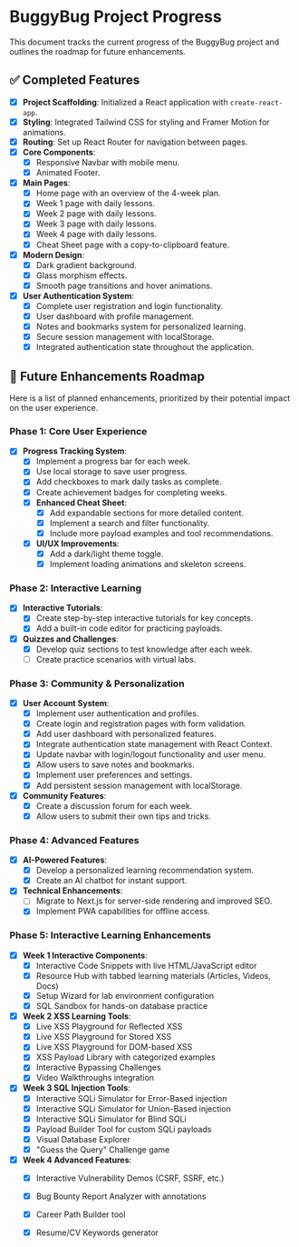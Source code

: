 # BuggyBug Project Progress

This document tracks the current progress of the BuggyBug project and outlines the roadmap for future enhancements.

## ✅ Completed Features

- [x] **Project Scaffolding**: Initialized a React application with `create-react-app`.
- [x] **Styling**: Integrated Tailwind CSS for styling and Framer Motion for animations.
- [x] **Routing**: Set up React Router for navigation between pages.
- [x] **Core Components**:
  - [x] Responsive Navbar with mobile menu.
  - [x] Animated Footer.
- [x] **Main Pages**:
  - [x] Home page with an overview of the 4-week plan.
  - [x] Week 1 page with daily lessons.
  - [x] Week 2 page with daily lessons.
  - [x] Week 3 page with daily lessons.
  - [x] Week 4 page with daily lessons.
  - [x] Cheat Sheet page with a copy-to-clipboard feature.
- [x] **Modern Design**:
  - [x] Dark gradient background.
  - [x] Glass morphism effects.
  - [x] Smooth page transitions and hover animations.
- [x] **User Authentication System**:
  - [x] Complete user registration and login functionality.
  - [x] User dashboard with profile management.
  - [x] Notes and bookmarks system for personalized learning.
  - [x] Secure session management with localStorage.
  - [x] Integrated authentication state throughout the application.

## 🚀 Future Enhancements Roadmap

Here is a list of planned enhancements, prioritized by their potential impact on the user experience.

### Phase 1: Core User Experience

- [x] **Progress Tracking System**:
  - [x] Implement a progress bar for each week.
  - [x] Use local storage to save user progress.
  - [x] Add checkboxes to mark daily tasks as complete.
  - [x] Create achievement badges for completing weeks.
  - [x] **Enhanced Cheat Sheet**:
    - [x] Add expandable sections for more detailed content.
    - [x] Implement a search and filter functionality.
    - [x] Include more payload examples and tool recommendations.
  - [x] **UI/UX Improvements**:
    - [x] Add a dark/light theme toggle.
    - [x] Implement loading animations and skeleton screens.

### Phase 2: Interactive Learning

- [x] **Interactive Tutorials**:
  - [x] Create step-by-step interactive tutorials for key concepts.
  - [x] Add a built-in code editor for practicing payloads.
- [x] **Quizzes and Challenges**:
  - [x] Develop quiz sections to test knowledge after each week.
  - [ ] Create practice scenarios with virtual labs.

### Phase 3: Community & Personalization

- [x] **User Account System**:
  - [x] Implement user authentication and profiles.
  - [x] Create login and registration pages with form validation.
  - [x] Add user dashboard with personalized features.
  - [x] Integrate authentication state management with React Context.
  - [x] Update navbar with login/logout functionality and user menu.
  - [x] Allow users to save notes and bookmarks.
  - [x] Implement user preferences and settings.
  - [x] Add persistent session management with localStorage.
- [x] **Community Features**:
  - [x] Create a discussion forum for each week.
  - [x] Allow users to submit their own tips and tricks.

### Phase 4: Advanced Features

- [x] **AI-Powered Features**:
  - [x] Develop a personalized learning recommendation system.
  - [x] Create an AI chatbot for instant support.
- [x] **Technical Enhancements**:
  - [ ] Migrate to Next.js for server-side rendering and improved SEO.
  - [x] Implement PWA capabilities for offline access.

### Phase 5: Interactive Learning Enhancements

- [x] **Week 1 Interactive Components**:
  - [x] Interactive Code Snippets with live HTML/JavaScript editor
  - [x] Resource Hub with tabbed learning materials (Articles, Videos, Docs)
  - [x] Setup Wizard for lab environment configuration
  - [x] SQL Sandbox for hands-on database practice
- [x] **Week 2 XSS Learning Tools**:
  - [x] Live XSS Playground for Reflected XSS
  - [x] Live XSS Playground for Stored XSS
  - [x] Live XSS Playground for DOM-based XSS
  - [x] XSS Payload Library with categorized examples
  - [x] Interactive Bypassing Challenges
  - [x] Video Walkthroughs integration
- [x] **Week 3 SQL Injection Tools**:
  - [x] Interactive SQLi Simulator for Error-Based injection
  - [x] Interactive SQLi Simulator for Union-Based injection
  - [x] Interactive SQLi Simulator for Blind SQLi
  - [x] Payload Builder Tool for custom SQLi payloads
  - [x] Visual Database Explorer
  - [x] "Guess the Query" Challenge game
- [x] **Week 4 Advanced Features**:
  - [x] Interactive Vulnerability Demos (CSRF, SSRF, etc.)
  - [x] Bug Bounty Report Analyzer with annotations
  - [x] Career Path Builder tool
  - [x] Resume/CV Keywords generator

